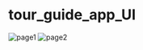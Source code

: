 # tour_guide_app_UI



![page1](https://github.com/sudhan003/tecudia_tour_guide_app/assets/110588490/6a34b538-7484-4ca2-a2f9-ceb66293f00a)
![page2](https://github.com/sudhan003/tecudia_tour_guide_app/assets/110588490/c2ae4855-2f43-4faa-9788-cba629468bd4)
